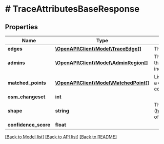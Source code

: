 # # TraceAttributesBaseResponse

## Properties

Name | Type | Description | Notes
------------ | ------------- | ------------- | -------------
**edges** | [**\OpenAPI\Client\Model\TraceEdge[]**](TraceEdge.md) | The list of edges matched along the path. | [optional]
**admins** | [**\OpenAPI\Client\Model\AdminRegion[]**](AdminRegion.md) | The set of administrative regions matched along the path. Rather than repeating this information for every end node, the admins in this list are referenced by index. | [optional]
**matched_points** | [**\OpenAPI\Client\Model\MatchedPoint[]**](MatchedPoint.md) | List of match results when using the map_snap shape match algorithm. There is a one-to-one correspondence with the input set of latitude, longitude coordinates and this list of match results. | [optional]
**osm_changeset** | **int** |  | [optional]
**shape** | **string** | The encoded polyline (https://developers.google.com/maps/documentation/utilities/polylinealgorithm) of the matched path. | [optional]
**confidence_score** | **float** |  | [optional]

[[Back to Model list]](../../README.md#models) [[Back to API list]](../../README.md#endpoints) [[Back to README]](../../README.md)
